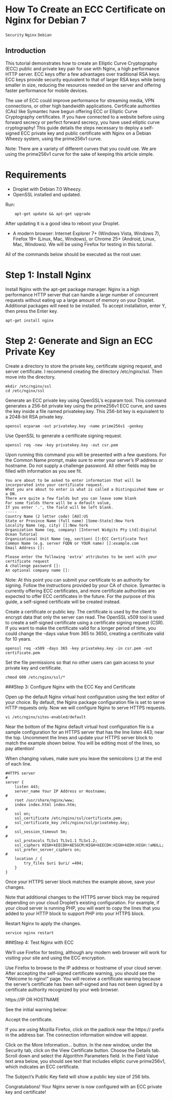 # How To Create an ECC Certificate on Nginx for Debian 7

```Security``` ```Nginx``` ```Debian```

## Introduction


This tutorial demonstrates how to create an Elliptic Curve Cryptography (ECC) public and private key pair for use with Nginx, a high performance HTTP server. ECC keys offer a few advantages over traditional RSA keys. ECC keys provide security equivalent to that of larger RSA keys while being smaller in size, reducing the resources needed on the server and offering faster performance for mobile devices.


The use of ECC could improve performance for streaming media, VPN connections, or other high bandwidth applications. Certificate authorities (CAs) like Symantec have begun offering ECC or Elliptic Curve Cryptography certificates. If you have connected to a website before using forward secrecy or perfect forward secrecy, you have used elliptic curve cryptography! This guide details the steps necessary to deploy a self-signed ECC private key and public certificate with Nginx on a Debian Wheezy system, using the prime256v1 curve.


Note: There are a variety of different curves that you could use. We are using the prime256v1 curve for the sake of keeping this article simple.


# Requirements


- Droplet with Debian 7.0 Wheezy.
- OpenSSL installed and updated.

Run:


```
	apt-get update && apt-get upgrade

```


After updating it is a good idea to reboot your Droplet.


- A modern browser: Internet Explorer 7+ (Windows Vista, Windows 7), Firefox 19+ (Linux, Mac, Windows), or Chrome 25+ (Android, Linux, Mac, Windows). We will be using Firefox for testing in this tutorial.

All of the commands below should be executed as the root user.


# Step 1: Install Nginx


Install Nginx with the apt-get package manager. Nginx is a high performance HTTP server that can handle a large number of concurrent requests without eating up a large amount of memory on your Droplet. Additional packages will need to be installed. To accept installation, enter Y, then press the Enter key.


```
apt-get install nginx 

```


# Step 2: Generate and Sign an ECC Private Key


Create a directory to store the private key, certificate signing request, and server certificate. I recommend creating the directory /etc/nginx/ssl. Then move into the directory.


```
mkdir /etc/nginx/ssl
cd /etc/nginx/ssl

```


Generate an ECC private key using OpenSSL’s ecparam tool. This command generates a 256-bit private key using the prime256v1 ECC curve, and saves the key inside a file named privatekey.key. This 256-bit key is equivalent to a 2048-bit RSA private key.


```
openssl ecparam -out privatekey.key -name prime256v1 -genkey

```


Use OpenSSL to generate a certificate signing request.


```
openssl req -new -key privatekey.key -out csr.pem

```


Upon running this command you will be presented with a few questions. For the Common Name prompt, make sure to enter your server’s IP address or hostname. Do not supply a challenge password. All other fields may be filled with information as you see fit.


```
You are about to be asked to enter information that will be incorporated into your certificate request.
What you are about to enter is what is called a Distinguished Name or a DN.
There are quite a few fields but you can leave some blank
For some fields there will be a default value,
If you enter '.', the field will be left blank.
-----
Country Name (2 letter code) [AU]:US
State or Province Name (full name) [Some-State]:New York
Locality Name (eg, city) []:New York
Organization Name (eg, company) [Internet Widgits Pty Ltd]:Digital Ocean Tutorial
Organizational Unit Name (eg, section) []:ECC Certificate Test
Common Name (e.g. server FQDN or YOUR name) []:example.com
Email Address []:

Please enter the following 'extra' attributes to be sent with your certificate request
A challenge password []:
An optional company name []:

```


Note: At this point you can submit your certificate to an authority for signing. Follow the instructions provided by your CA of choice. Symantec is currently offering ECC certificates, and more certificate authorities are expected to offer ECC certificates in the future. For the purpose of this guide, a self-signed certificate will be created instead.


Create a certificate or public key. The certificate is used by the client to encrypt data that only the server can read. The OpenSSL x509 tool is used to create a self-signed certificate using a certificate signing request (CSR). If you want to make the certificate valid for a longer period of time, you could change the -days value from 365 to 3650, creating a certificate valid for 10 years.


```
openssl req -x509 -days 365 -key privatekey.key -in csr.pem -out certificate.pem

```


Set the file permissions so that no other users can gain access to your private key and certificate.


```
chmod 600 /etc/nginx/ssl/*

```


###Step 3: Configure Nginx with the ECC Key and Certificate


Open up the default Nginx virtual host configuration using the text editor of your choice. By default, the Nginx package configuration file is set to serve HTTP requests only. Now we will configure Nginx to serve HTTPS requests.


```
vi /etc/nginx/sites-enabled/default

```


Near the bottom of the Nginx default virtual host configuration file is a sample configuration for an HTTPS server that has the line listen 443; near the top. Uncomment the lines and update your HTTPS server block to match the example shown below. You will be editing most of the lines, so pay attention!


When changing values, make sure you leave the semicolons (;) at the end of each line.


```
#HTTPS server
#
server {
	listen 443;
	server_name Your IP Address or Hostname;
#
	root /usr/share/nginx/www;
	index index.html index.htm;
#
	ssl on;
	ssl_certificate /etc/nginx/ssl/certificate.pem;
	ssl_certificate_key /etc/nginx/ssl/privatekey.key;
#
	ssl_session_timeout 5m;
#
	ssl_protocols TLSv1 TLSv1.1 TLSv1.2;
	ssl_ciphers HIGH+kEECDH+AESGCM:HIGH+kEECDH:HIGH+kEDH:HIGH:!aNULL;
	ssl_prefer_server_ciphers on;
#
	location / {
		try_files $uri $uri/ =404;
	}
}

```


Once your HTTPS server block matches the example above, save your changes.


Note that additional changes to the HTTPS server block may be required depending on your cloud Droplet’s existing configuration. For example, if your cloud server is running PHP, you will want to copy the lines that you added to your HTTP block to support PHP into your HTTPS block.


Restart Nginx to apply the changes.


```
service nginx restart

```


###Step 4: Test Nginx with ECC


We’ll use Firefox for testing, although any modern web browser will work for visiting your site and using the ECC encryption.


Use Firefox to browse to the IP address or hostname of your cloud server. After accepting the self-signed certificate warning, you should see the “Welcome to nginx!” page. You will receive a certificate warning because the server’s certificate has been self-signed and has not been signed by a certificate authority recognized by your web browser.


https://IP OR HOSTNAME


See the initial warning below:





Accept the certificate.


If you are using Mozilla Firefox, click on the padlock near the https:// prefix in the address bar. The connection information window will appear.





Click on the More Information… button. In the new window, under the Security tab, click on the View Certificate button. Choose the Details tab. Scroll down and select the Algorithm Parameters field. In the Field Value text area below, you should see text that includes elliptic curve prime256v1, which indicates an ECC certificate.





The Subject’s Public Key field will show a public key size of 256 bits.





Congratulations! Your Nginx server is now configured with an ECC private key and certificate!


